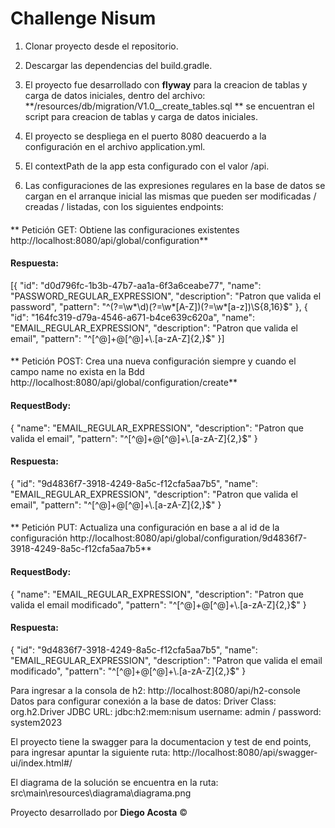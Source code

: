 # **Challenge Nisum**

1. Clonar proyecto desde el repositorio.

2. Descargar las dependencias del build.gradle.

3. El proyecto fue desarrollado con **flyway** para la creacion de tablas y carga de datos iniciales, dentro del archivo: **/resources/db/migration/V1.0__create_tables.sql ** se encuentran el script para creacion de tablas y carga de datos iniciales.

4. El proyecto se despliega en el puerto 8080 deacuerdo a la configuración en el archivo application.yml.

5. El contextPath de la app esta configurado con el valor /api.

6. Las configuraciones de las expresiones regulares en la base de datos se cargan en el arranque inicial las mismas que pueden ser modificadas / creadas / listadas, con los siguientes endpoints: 
#### 
**  Petición GET:  Obtiene las configuraciones existentes
  http://localhost:8080/api/global/configuration**
  
#### Respuesta:
[{
        "id": "d0d796fc-1b3b-47b7-aa1a-6f3a6ceabe77",
        "name": "PASSWORD_REGULAR_EXPRESSION",
        "description": "Patron que valida el password",
        "pattern": "^(?=\\w*\\d)(?=\\w*[A-Z])(?=\\w*[a-z])\\S{8,16}$"
    },
    {
        "id": "164fc319-d79a-4546-a671-b4ce639c620a",
        "name": "EMAIL_REGULAR_EXPRESSION",
        "description": "Patron que valida el email",
        "pattern": "^[^@]+@[^@]+\\.[a-zA-Z]{2,}$"
    }]

#### 
**  Petición POST:  Crea una nueva configuración siempre y cuando el campo name no exista en la Bdd
  http://localhost:8080/api/global/configuration/create**

#### RequestBody:
{
    "name": "EMAIL_REGULAR_EXPRESSION",
    "description": "Patron que valida el email",
    "pattern": "^[^@]+@[^@]+\\.[a-zA-Z]{2,}$"
}

#### Respuesta:

{
	"id": "9d4836f7-3918-4249-8a5c-f12cfa5aa7b5",
    "name": "EMAIL_REGULAR_EXPRESSION",
    "description": "Patron que valida el email",
    "pattern": "^[^@]+@[^@]+\\.[a-zA-Z]{2,}$"
}

#### 
**  Petición PUT:  Actualiza una  configuración en base a al id de la configuración 
  http://localhost:8080/api/global/configuration/9d4836f7-3918-4249-8a5c-f12cfa5aa7b5**

#### RequestBody:
{
    "name": "EMAIL_REGULAR_EXPRESSION",
    "description": "Patron que valida el email modificado",
    "pattern": "^[^@]+@[^@]+\\.[a-zA-Z]{2,}$"
}

#### Respuesta:

{
	"id": "9d4836f7-3918-4249-8a5c-f12cfa5aa7b5",
    "name": "EMAIL_REGULAR_EXPRESSION",
    "description": "Patron que valida el email modificado",
    "pattern": "^[^@]+@[^@]+\\.[a-zA-Z]{2,}$"
}


Para ingresar a la consola de h2: http://localhost:8080/api/h2-console Datos para configurar conexión a la base de datos: Driver Class: org.h2.Driver JDBC URL: jdbc:h2:mem:nisum username: admin  /  password: system2023

El proyecto tiene la swagger para la documentacion y test de end points, para ingresar apuntar la siguiente ruta: http://localhost:8080/api/swagger-ui/index.html#/

El diagrama de la solución se encuentra en la ruta: src\main\resources\diagrama\diagrama.png

Proyecto desarrollado por **Diego Acosta** &copy;
